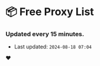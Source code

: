 # :package: Free Proxy List
### Updated every 15 minutes.

- Last updated: `2024-08-18 07:04`

:heart:
